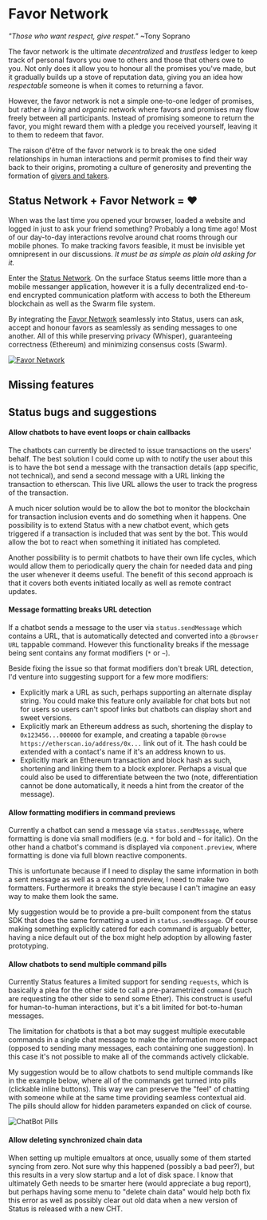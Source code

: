 # Favor Network

*"Those who want respect, give respet."* ~Tony Soprano

The favor network is the ultimate *decentralized* and *trustless* ledger to keep track of personal favors you owe to others and those that others owe to you. Not only does it allow you to honour all the promises you've made, but it gradually builds up a stove of reputation data, giving you an idea how *respectable* someone is when it comes to returning a favor.

However, the favor network is not a simple one-to-one ledger of promises, but rather a *living* and *organic* network where favors and promises may flow freely between all participants. Instead of promising someone to return the favor, you might reward them with a pledge you received yourself, leaving it to them to redeem that favor.

The raison d'être of the favor network is to break the one sided relationships in human interactions and permit promises to find their way back to their origins, promoting a culture of generosity and preventing the formation of [givers and takers](https://www.ted.com/talks/adam_grant_are_you_a_giver_or_a_taker).

## Status Network + Favor Network = :heart:

When was the last time you opened your browser, loaded a website and logged in just to ask your friend something? Probably a long time ago! Most of our day-to-day interactions revolve around chat rooms through our mobile phones. To make tracking favors feasible, it must be invisible yet omnipresent in our discussions. *It must be as simple as plain old asking for it.*

Enter the [Status Network](https://status.im/). On the surface Status seems little more than a mobile messanger application, however it is a fully decentralized end-to-end encrypted communication platform with access to both the Ethereum blockchain as well as the Swarm file system.

By integrating the [Favor Network](https://favor.network/) seamlessly into Status, users can ask, accept and honour favors as seamlessly as sending messages to one another. All of this while preserving privacy (Whisper), guaranteeing correctness (Ethereum) and minimizing consensus costs (Swarm).

[![Favor Network](https://img.youtube.com/vi/lO4AsBTiXB8/0.jpg)](https://www.youtube.com/watch?v=lO4AsBTiXB8)

## Missing features

## Status bugs and suggestions

#### Allow chatbots to have event loops or chain callbacks

The chatbots can currently be directed to issue transactions on the users' behalf. The best solution I could come up with to notify the user about this is to have the bot send a message with the transaction details (app specific, not technical), and send a second message with a URL linking the transaction to etherscan. This live URL allows the user to track the progress of the transaction.

A much nicer solution would be to allow the bot to monitor the blockchain for transaction inclusion events and do something when it happens. One possibility is to extend Status with a new chatbot event, which gets triggered if a transaction is included that was sent by the bot. This would allow the bot to react when something it initiated has completed.

Another possibility is to permit chatbots to have their own life cycles, which would allow them to periodically query the chain for needed data and ping the user whenever it deems useful. The benefit of this second approach is that it covers both events initiated locally as well as remote contract updates.

#### Message formatting breaks URL detection

If a chatbot sends a message to the user via `status.sendMessage` which contains a URL, that is automatically detected and converted into a `@browser URL` tappable command. However this functionality breaks if the message being sent contains any format modifiers (`*` or `~`).

Beside fixing the issue so that format modifiers don't break URL detection, I'd venture into suggesting support for a few more modifiers:

 * Explicitly mark a URL as such, perhaps supporting an alternate display string. You could make this feature only available for chat bots but not for users so users can't spoof links but chatbots can display short and sweet versions.
 * Explicitly mark an Ethereum address as such, shortening the display to `0x123456...000000` for example, and creating a tapable `@browse https://etherscan.io/address/0x...` link out of it. The hash could be extended with a contact's name if it's an address known to us.
 * Explicitly mark an Ethereum transaction and block hash as such, shortening and linking them to a block explorer. Perhaps a visual que could also be used to differentiate between the two (note, differentiation cannot be done automatically, it needs a hint from the creator of the message).

#### Allow formatting modifiers in command previews

Currently a chatbot can send a message via `status.sendMessage`, where formatting is done via small modifiers (e.g. `*` for bold and `~` for italic). On the other hand a chatbot's command is displayed via `component.preview`, where formatting is done via full blown reactive components.

This is unfortunate because if I need to display the same information in both a sent message as well as a command preview, I need to make two formatters. Furthermore it breaks the style because I can't imagine an easy way to make them look the same.

My suggestion would be to provide a pre-built component from the status SDK that does the same formatting a used in `status.sendMessage`. Of course making something explicitly catered for each command is arguably better, having a nice default out of the box might help adoption by allowing faster prototyping.

#### Allow chatbots to send multiple command pills

Currently Status features a limited support for sending `requests`, which is basically a plea for the other side to call a pre-parametrized `command` (such are requesting the other side to send some Ether). This construct is useful for human-to-human interactions, but it's a bit limited for bot-to-human messages.

The limitation for chatbots is that a bot may suggest multiple executable commands in a single chat message to make the information more compact (opposed to sending many messages, each containing one suggestion). In this case it's not possible to make all of the commands actively clickable.

My suggestion would be to allow chatbots to send multiple commands like in the example below, where all of the commands get turned into pills (clickable inline buttons). This way we can preserve the "feel" of chatting with someone while at the same time providing seamless contextual aid. The pills should allow for hidden parameters expanded on click of course.

![ChatBot Pills](http://i.imgur.com/Gl5s4fM.png)

#### Allow deleting synchronized chain data

When setting up multiple emualtors at once, usually some of them started syncing from zero. Not sure why this happened (possibly a bad peer?), but this results in a very slow startup and a lot of disk space. I know that ultimately Geth needs to be smarter here (would appreciate a bug report), but perhaps having some menu to "delete chain data" would help both fix this error as well as possibly clear out old data when a new version of Status is released with a new CHT.
